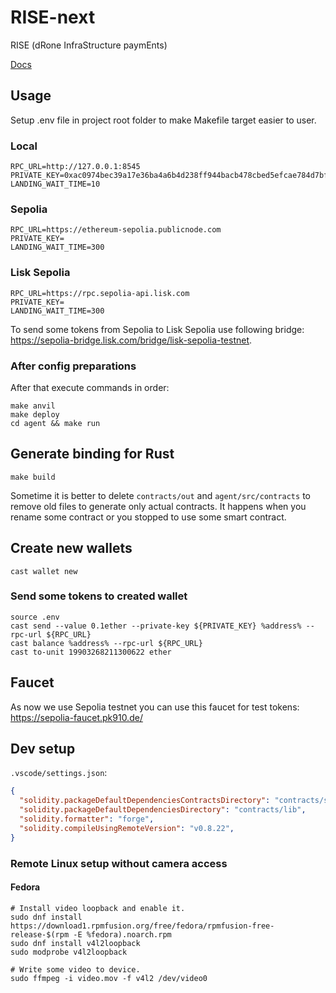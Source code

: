 # RISE-next

RISE (dRone InfraStructure paymEnts)

[Docs](./docs/)

## Usage

Setup .env file in project root folder to make Makefile target easier to user.

### Local

```shell
RPC_URL=http://127.0.0.1:8545
PRIVATE_KEY=0xac0974bec39a17e36ba4a6b4d238ff944bacb478cbed5efcae784d7bf4f2ff80
LANDING_WAIT_TIME=10
```

### Sepolia

```shell
RPC_URL=https://ethereum-sepolia.publicnode.com
PRIVATE_KEY=
LANDING_WAIT_TIME=300
```

### Lisk Sepolia

```shell
RPC_URL=https://rpc.sepolia-api.lisk.com
PRIVATE_KEY=
LANDING_WAIT_TIME=300
```

To send some tokens from Sepolia to Lisk Sepolia use following bridge: https://sepolia-bridge.lisk.com/bridge/lisk-sepolia-testnet.

### After config preparations

After that execute commands in order:

```shell
make anvil
make deploy
cd agent && make run
```

## Generate binding for Rust

```shell
make build
```

Sometime it is better to delete `contracts/out` and `agent/src/contracts` to remove old files to generate only actual contracts.
It happens when you rename some contract or you stopped to use some smart contract.

## Create new wallets

```shell
cast wallet new
```

### Send some tokens to created wallet

```shell
source .env
cast send --value 0.1ether --private-key ${PRIVATE_KEY} %address% --rpc-url ${RPC_URL}
cast balance %address% --rpc-url ${RPC_URL}
cast to-unit 19903268211300622 ether
```

## Faucet

As now we use Sepolia testnet you can use this faucet for test tokens: https://sepolia-faucet.pk910.de/

## Dev setup

`.vscode/settings.json`:

```json
{
  "solidity.packageDefaultDependenciesContractsDirectory": "contracts/src",
  "solidity.packageDefaultDependenciesDirectory": "contracts/lib",
  "solidity.formatter": "forge",
  "solidity.compileUsingRemoteVersion": "v0.8.22",
}
```

### Remote Linux setup without camera access

#### Fedora

```shell
# Install video loopback and enable it.
sudo dnf install https://download1.rpmfusion.org/free/fedora/rpmfusion-free-release-$(rpm -E %fedora).noarch.rpm
sudo dnf install v4l2loopback
sudo modprobe v4l2loopback

# Write some video to device.
sudo ffmpeg -i video.mov -f v4l2 /dev/video0
```

